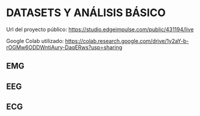#  DATASETS Y ANÁLISIS BÁSICO

Url del proyecto público: https://studio.edgeimpulse.com/public/431194/live

Google Colab utilizado: https://colab.research.google.com/drive/1y2aY-b-rOGMw6ODDWntiAury-DaqERws?usp=sharing

## EMG

## EEG

## ECG


